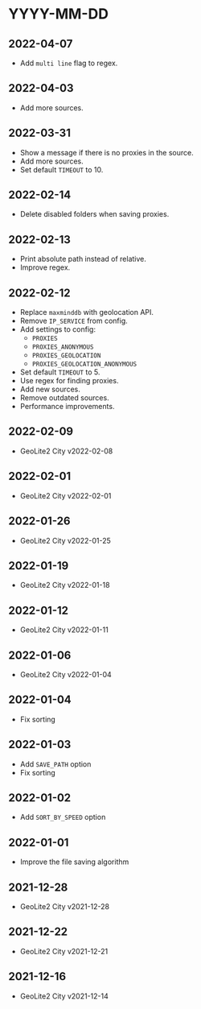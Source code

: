 # YYYY-MM-DD

## 2022-04-07

- Add `multi line` flag to regex.

## 2022-04-03

- Add more sources.

## 2022-03-31

- Show a message if there is no proxies in the source.
- Add more sources.
- Set default `TIMEOUT` to 10.

## 2022-02-14

- Delete disabled folders when saving proxies.

## 2022-02-13

- Print absolute path instead of relative.
- Improve regex.

## 2022-02-12

- Replace `maxminddb` with geolocation API.
- Remove `IP_SERVICE` from config.
- Add settings to config:
  - `PROXIES`
  - `PROXIES_ANONYMOUS`
  - `PROXIES_GEOLOCATION`
  - `PROXIES_GEOLOCATION_ANONYMOUS`
- Set default `TIMEOUT` to 5.
- Use regex for finding proxies.
- Add new sources.
- Remove outdated sources.
- Performance improvements.

## 2022-02-09

- GeoLite2 City v2022-02-08

## 2022-02-01

- GeoLite2 City v2022-02-01

## 2022-01-26

- GeoLite2 City v2022-01-25

## 2022-01-19

- GeoLite2 City v2022-01-18

## 2022-01-12

- GeoLite2 City v2022-01-11

## 2022-01-06

- GeoLite2 City v2022-01-04

## 2022-01-04

- Fix sorting

## 2022-01-03

- Add `SAVE_PATH` option
- Fix sorting

## 2022-01-02

- Add `SORT_BY_SPEED` option

## 2022-01-01

- Improve the file saving algorithm

## 2021-12-28

- GeoLite2 City v2021-12-28

## 2021-12-22

- GeoLite2 City v2021-12-21

## 2021-12-16

- GeoLite2 City v2021-12-14
